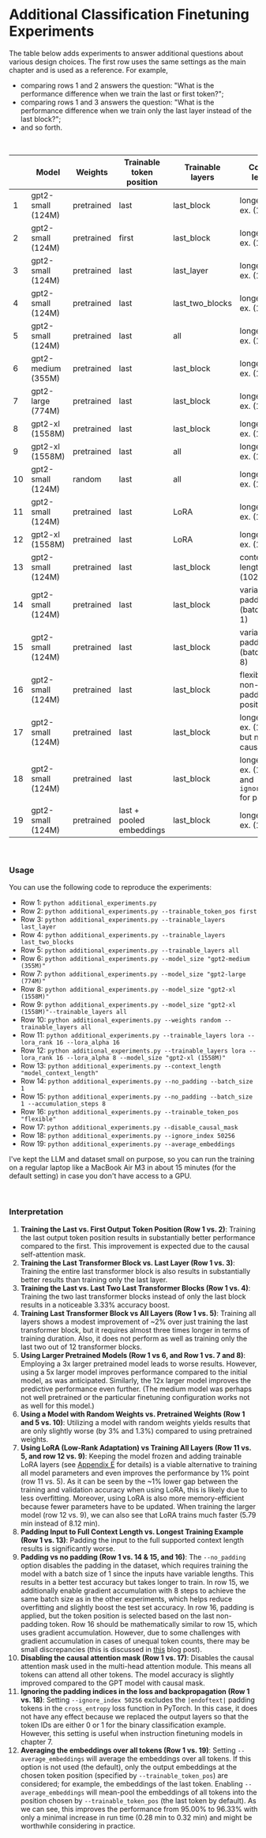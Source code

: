 # Additional Classification Finetuning Experiments

The table below adds experiments to answer additional questions about various design choices. The first row uses the same settings as the main chapter and is used as a reference.
For example,

- comparing rows 1 and 2 answers the question: "What is the performance difference when we train the last or first token?";
- comparing rows 1 and 3 answers the question: "What is the performance difference when we train only the last layer instead of the last block?";
- and so forth.

&nbsp;

|      | Model              | Weights    | Trainable token position | Trainable layers | Context length                                         | Training acc | Validation acc | Test acc | Training time | CPU/GPU |
| ---- | ------------------ | ---------- | ------------------------ | ---------------- | ------------------------------------------------------ | ------------ | -------------- | -------- | ------------- | ------- |
| 1    | gpt2-small (124M)  | pretrained | last                     | last_block       | longest train ex. (120)                                | 96.63%       | 99.33%         | 95.00%   | 0.28 min      | A100    |
| 2    | gpt2-small (124M)  | pretrained | first                    | last_block       | longest train ex. (120)                                | 78.46%       | 80.54%         | 75.00%   | 0.28 min      | A100    |
| 3    | gpt2-small (124M)  | pretrained | last                     | last_layer       | longest train ex. (120)                                | 78.65%       | 79.87%         | 72.00%   | 0.25 min      | A100    |
| 4    | gpt2-small (124M)  | pretrained | last                     | last_two_blocks  | longest train ex. (120)                                | 98.85%       | 98.66%         | 98.33%   | 0.33 min      | A100    |
| 5    | gpt2-small (124M)  | pretrained | last                     | all              | longest train ex. (120)                                | 99.62%       | 96.64%         | 96.67%   | 0.69 min      | A100    |
| 6    | gpt2-medium (355M) | pretrained | last                     | last_block       | longest train ex. (120)                                | 87.50%       | 91.28%         | 84.67%   | 0.75 min      | A100    |
| 7    | gpt2-large (774M)  | pretrained | last                     | last_block       | longest train ex. (120)                                | 99.52%       | 98.66%         | 96.67%   | 1.50 min      | A100    |
| 8    | gpt2-xl (1558M)    | pretrained | last                     | last_block       | longest train ex. (120)                                | 99.81%       | 99.81%         | 98.33%   | 2.83 min      | A100    |
| 9    | gpt2-xl (1558M)    | pretrained | last                     | all              | longest train ex. (120)                                | 100.00%      | 98.66%         | 98.67%   | 8.12 min      | A100    |
| 10   | gpt2-small (124M)  | random     | last                     | all              | longest train ex. (120)                                | 100.00%      | 96.64%         | 93.67%   | 0.69 min      | A100    |
| 11   | gpt2-small (124M)  | pretrained | last                     | LoRA             | longest train ex. (120)                                | 100.00%      | 97.32%         | 96.67%   | 0.75 min      | A100    |
| 12   | gpt2-xl (1558M)    | pretrained | last                     | LoRA             | longest train ex. (120)                                | 100.00%      | 98.66%         | 98.33%   | 5.79 min      | A100    |
| 13   | gpt2-small (124M)  | pretrained | last                     | last_block       | context length (1024)                                  | 83.08%       | 87.92%         | 78.33%   | 2.46 min      | A100    |
| 14   | gpt2-small (124M)  | pretrained | last                     | last_block       | variable: no padding (batch size 1)                    | 100.00%      | 98.66%         | 98.00%   | 1.75 min      | A100    |
| 15   | gpt2-small (124M)  | pretrained | last                     | last_block       | variable: no padding (batch size 8)                    | 99.33%       | 98.66%         | 98.33%   | 1.70 min      | A100    |
| 16   | gpt2-small (124M)  | pretrained | last                     | last_block       | flexible (last non-padding position)                   | 99.42%       | 98.66%         | 98.33%   | 0.30 min      | A100    |
| 17   | gpt2-small (124M)  | pretrained | last                     | last_block       | longest train ex. (120); but no causal mask            | 99.23%       | 98.66%         | 95.33%   | 0.29 min      | A100    |
| 18   | gpt2-small (124M)  | pretrained | last                     | last_block       | longest train ex. (120) and `ignore_index` for padding | 96.63%       | 99.33%         | 95.00%   | 0.28 min      | A100    |
| 19   | gpt2-small (124M)  | pretrained | last + pooled embeddings | last_block       | longest train ex. (120)                                | 97.79%       | 99.33%         | 96.33%   | 0.32 min      | A100    |

&nbsp;

### Usage

You can use the following code to reproduce the experiments:

- Row 1: `python additional_experiments.py`
- Row 2: `python additional_experiments.py --trainable_token_pos first`
- Row 3: `python additional_experiments.py --trainable_layers last_layer`
- Row 4: `python additional_experiments.py --trainable_layers last_two_blocks`
- Row 5: `python additional_experiments.py --trainable_layers all`
- Row 6: `python additional_experiments.py --model_size "gpt2-medium (355M)"`
- Row 7: `python additional_experiments.py --model_size "gpt2-large (774M)"`
- Row 8: `python additional_experiments.py --model_size "gpt2-xl (1558M)"`
- Row 9: `python additional_experiments.py --model_size "gpt2-xl (1558M)"--trainable_layers all`
- Row 10: `python additional_experiments.py --weights random --trainable_layers all`
- Row 11: `python additional_experiments.py --trainable_layers lora --lora_rank 16 --lora_alpha 16`
- Row 12: `python additional_experiments.py --trainable_layers lora --lora_rank 16 --lora_alpha 8 --model_size "gpt2-xl (1558M)"`
- Row 13: `python additional_experiments.py --context_length "model_context_length"`
- Row 14: `python additional_experiments.py --no_padding --batch_size 1`
- Row 15: `python additional_experiments.py --no_padding --batch_size 1 --accumulation_steps 8`
- Row 16: `python additional_experiments.py --trainable_token_pos "flexible"`
- Row 17: `python additional_experiments.py --disable_causal_mask`
- Row 18: `python additional_experiments.py --ignore_index 50256`
- Row 19: `python additional_experiments.py --average_embeddings`

I've kept the LLM and dataset small on purpose, so you can run the training on a regular laptop like a MacBook Air M3 in about 15 minutes (for the default setting) in case you don't have access to a GPU.

&nbsp;

### Interpretation

1. **Training the Last vs. First Output Token Position (Row 1 vs. 2)**: Training the last output token position results in substantially better performance compared to the first. This improvement is expected due to the causal self-attention mask.
2. **Training the Last Transformer Block vs. Last Layer (Row 1 vs. 3)**: Training the entire last transformer block is also results in substantially better results than training only the last layer.
3. **Training the Last vs. Last Two Last Transformer Blocks (Row 1 vs. 4)**: Training the two last transformer blocks instead of only the last block results in a noticeable 3.33% accuracy boost.
4. **Training Last Transformer Block vs All Layers (Row 1 vs. 5)**: Training all layers shows a modest improvement of ~2% over just training the last transformer block, but it requires almost three times longer in terms of training duration. Also, it does not perform as well as training only the last two out of 12 transformer blocks.
5. **Using Larger Pretrained Models (Row 1 vs 6, and Row 1 vs. 7 and 8)**: Employing a 3x larger pretrained model leads to worse results. However, using a 5x larger model improves performance compared to the initial model, as was anticipated. Similarly, the 12x larger model improves the predictive performance even further. (The medium model was perhaps not well pretrained or the particular finetuning configuration works not as well for this model.)
6. **Using a Model with Random Weights vs. Pretrained Weights (Row 1 and 5 vs. 10)**: Utilizing a model with random weights yields results that are only slightly worse (by 3% and 1.3%) compared to using pretrained weights.
7. **Using LoRA (Low-Rank Adaptation) vs Training All Layers (Row 11 vs. 5, and row 12 vs. 9)**: Keeping the model frozen and adding trainable LoRA layers (see [Appendix E](../../appendix-E/01_main-chapter-code/appendix-E.ipynb) for details) is a viable alternative to training all model parameters and even improves the performance by 1% point (row 11 vs. 5). As it can be seen by the ~1% lower gap between the training and validation accuracy when using LoRA, this is likely due to less overfitting. Moreover, using LoRA is also more memory-efficient because fewer parameters have to be updated. When training the larger model (row 12 vs. 9), we can also see that LoRA trains much faster (5.79 min instead of 8.12 min).
8. **Padding Input to Full Context Length vs. Longest Training Example (Row 1 vs. 13)**: Padding the input to the full supported context length results is significantly worse.
9. **Padding vs no padding (Row 1 vs. 14 & 15, and 16)**: The `--no_padding` option disables the padding in the dataset, which requires training the model with a batch size of 1 since the inputs have variable lengths. This results in a better test accuracy but takes longer to train. In row 15, we additionally enable gradient accumulation with 8 steps to achieve the same batch size as in the other experiments, which helps reduce overfitting and slightly boost the test set accuracy. In row 16, padding is applied, but the token position is selected based on the last non-padding token. Row 16 should be mathematically similar to row 15, which uses gradient accumulation. However, due to some challenges with gradient accumulation in cases of unequal token counts, there may be small discrepancies (this is discussed in [this](https://unsloth.ai/blog/gradient) blog post).
10. **Disabling the causal attention mask (Row 1 vs. 17)**: Disables the causal attention mask used in the multi-head attention module. This means all tokens can attend all other tokens. The model accuracy is slightly improved compared to the GPT model with causal mask.
11. **Ignoring the padding indices in the loss and backpropagation (Row 1 vs. 18)**: Setting `--ignore_index 50256` excludes the `|endoftext|` padding tokens in the `cross_entropy` loss function in PyTorch. In this case, it does not have any effect because we replaced the output layers so that the token IDs are either 0 or 1 for the binary classification example. However, this setting is useful when instruction finetuning models in chapter 7.
13. **Averaging the embeddings over all tokens (Row 1 vs. 19)**: Setting `--average_embeddings` will average the embeddings over all tokens. If this option is not used (the default), only the output embeddings at the chosen token position (specified by `--trainable_token_pos`) are considered; for example, the embeddings of the last token. Enabling `--average_embeddings` will mean-pool the embeddings of all tokens into the position chosen by `--trainable_token_pos` (the last token by default). As we can see, this improves the performance from 95.00% to 96.33% with only a minimal increase in run time (0.28 min to 0.32 min) and might be worthwhile considering in practice.

